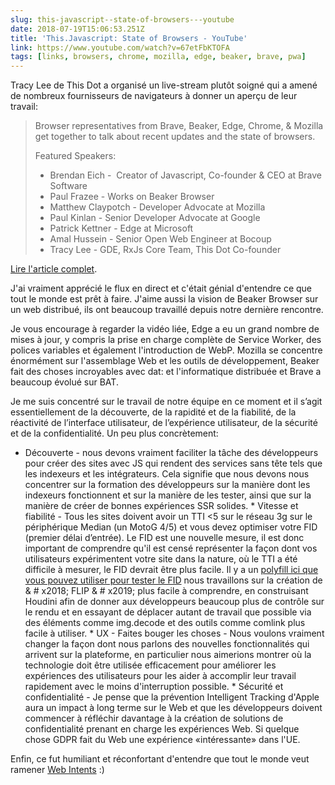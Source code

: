 ```yaml
---
slug: this-javascript--state-of-browsers---youtube
date: 2018-07-19T15:06:53.251Z
title: 'This.Javascript: State of Browsers - YouTube'
link: https://www.youtube.com/watch?v=67etFbKTOFA
tags: [links, browsers, chrome, mozilla, edge, beaker, brave, pwa]
---
```

Tracy Lee de This Dot a organisé un live-stream plutôt soigné qui a amené de nombreux fournisseurs de navigateurs à donner un aperçu de leur travail:

> Browser representatives from Brave, Beaker, Edge, Chrome, & Mozilla get together to talk about recent updates and the state of browsers.
> 
> Featured Speakers:
> 
> + Brendan Eich - &#x00a0;Creator of Javascript, Co-founder & CEO at Brave Software
> + Paul Frazee - Works on Beaker Browser
> + Matthew Claypotch - Developer Advocate at Mozilla
> + Paul Kinlan - Senior Developer Advocate at Google
> + Patrick Kettner - Edge at Microsoft
> + Amal Hussein - Senior Open Web Engineer at Bocoup
> + Tracy Lee - GDE,&#x2008;RxJs&#x2008;Core&#x2008;Team, This Dot Co-founder


[Lire l'article complet](https://www.youtube.com/watch?v=67etFbKTOFA).

J'ai vraiment apprécié le flux en direct et c'était génial d'entendre ce que tout le monde est prêt à faire. J'aime aussi la vision de Beaker Browser sur un web distribué, ils ont beaucoup travaillé depuis notre dernière rencontre.

Je vous encourage à regarder la vidéo liée, Edge a eu un grand nombre de mises à jour, y compris la prise en charge complète de Service Worker, des polices variables et également l'introduction de WebP. Mozilla se concentre énormément sur l'assemblage Web et les outils de développement, Beaker fait des choses incroyables avec dat: et l'informatique distribuée et Brave a beaucoup évolué sur BAT.

Je me suis concentré sur le travail de notre équipe en ce moment et il s’agit essentiellement de la découverte, de la rapidité et de la fiabilité, de la réactivité de l’interface utilisateur, de l’expérience utilisateur, de la sécurité et de la confidentialité. Un peu plus concrètement:

* Découverte - nous devons vraiment faciliter la tâche des développeurs pour créer des sites avec JS qui rendent des services sans tête tels que les indexeurs et les intégrateurs. Cela signifie que nous devons nous concentrer sur la formation des développeurs sur la manière dont les indexeurs fonctionnent et sur la manière de les tester, ainsi que sur la manière de créer de bonnes expériences SSR solides. * Vitesse et fiabilité - Tous les sites doivent avoir un TTI <5 ​​sur le réseau 3g sur le périphérique Median (un MotoG 4/5) et vous devez optimiser votre FID (premier délai d’entrée). Le FID est une nouvelle mesure, il est donc important de comprendre qu'il est censé représenter la façon dont vos utilisateurs expérimentent votre site dans la nature, où le TTI a été difficile à mesurer, le FID devrait être plus facile. Il y a un [polyfill ici que vous pouvez utiliser pour tester le FID](github.com/GoogleChromeLabs/first-input-delay) nous travaillons sur la création de & # x2018; FLIP & # x2019; plus facile à comprendre, en construisant Houdini afin de donner aux développeurs beaucoup plus de contrôle sur le rendu et en essayant de déplacer autant de travail que possible via des éléments comme img.decode et des outils comme comlink plus facile à utiliser. * UX - Faites bouger les choses - Nous voulons vraiment changer la façon dont nous parlons des nouvelles fonctionnalités qui arrivent sur la plateforme, en particulier nous aimerions montrer où la technologie doit être utilisée efficacement pour améliorer les expériences des utilisateurs pour les aider à accomplir leur travail rapidement avec le moins d'interruption possible. * Sécurité et confidentialité - Je pense que la prévention Intelligent Tracking d'Apple aura un impact à long terme sur le Web et que les développeurs doivent commencer à réfléchir davantage à la création de solutions de confidentialité prenant en charge les expériences Web. Si quelque chose GDPR fait du Web une expérience «intéressante» dans l'UE.

Enfin, ce fut humiliant et réconfortant d'entendre que tout le monde veut ramener [Web Intents](https://en.wikipedia.org/wiki/Web_Intents) :)
